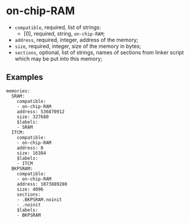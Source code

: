 on-chip-RAM
===========

- `compatible`, required, list of strings:
  - [0], required, string, `on-chip-RAM`;
- `address`, required, integer, address of the memory;
- `size`, required, integer, size of the memory in bytes;
- `sections`, optional, list of strings, names of sections from linker script which may be put into this memory;

Examples
--------

```
memories:
  SRAM:
    compatible:
    - on-chip-RAM
    address: 536870912
    size: 327680
    $labels:
    - SRAM
  ITCM:
    compatible:
    - on-chip-RAM
    address: 0
    size: 16384
    $labels:
    - ITCM
  BKPSRAM:
    compatible:
    - on-chip-RAM
    address: 1073889280
    size: 4096
    sections:
    - .BKPSRAM.noinit
    - .noinit
    $labels:
    - BKPSRAM
```
